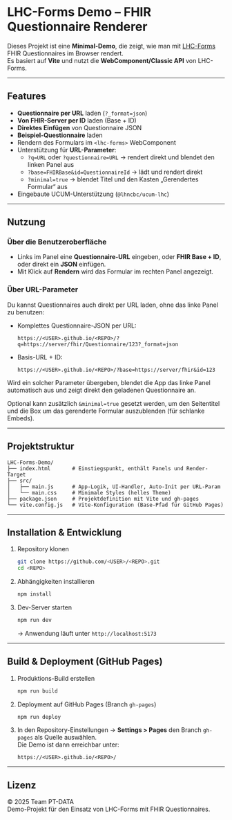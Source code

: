 # LHC-Forms Demo – FHIR Questionnaire Renderer

Dieses Projekt ist eine **Minimal-Demo**, die zeigt, wie man mit [LHC-Forms](https://lhncbc.github.io/lforms/) FHIR Questionnaires im Browser rendert.  
Es basiert auf **Vite** und nutzt die **WebComponent/Classic API** von LHC-Forms.

---

## Features

- **Questionnaire per URL** laden (`?_format=json`)
- **Von FHIR-Server per ID** laden (Base + ID)
- **Direktes Einfügen** von Questionnaire JSON
- **Beispiel-Questionnaire** laden
- Rendern des Formulars im `<lhc-forms>` WebComponent
- Unterstützung für **URL-Parameter**:
  - `?q=URL` oder `?questionnaire=URL` → rendert direkt und blendet den linken Panel aus
  - `?base=FHIRBase&id=QuestionnaireId` → lädt und rendert direkt
  - `?minimal=true` → blendet Titel und den Kasten „Gerendertes Formular“ aus
- Eingebaute UCUM-Unterstützung (`@lhncbc/ucum-lhc`)

---

## Nutzung

### Über die Benutzeroberfläche
- Links im Panel eine **Questionnaire-URL** eingeben, oder **FHIR Base + ID**, oder direkt ein **JSON** einfügen.
- Mit Klick auf **Rendern** wird das Formular im rechten Panel angezeigt.

### Über URL-Parameter
Du kannst Questionnaires auch direkt per URL laden, ohne das linke Panel zu benutzen:

- Komplettes Questionnaire-JSON per URL:
  ```text
  https://<USER>.github.io/<REPO>/?q=https://server/fhir/Questionnaire/123?_format=json
  ```

- Basis-URL + ID:
  ```text
  https://<USER>.github.io/<REPO>/?base=https://server/fhir&id=123
  ```

Wird ein solcher Parameter übergeben, blendet die App das linke Panel automatisch aus und zeigt direkt den geladenen Questionnaire an.

Optional kann zusätzlich `&minimal=true` gesetzt werden, um den Seitentitel und die Box um das gerenderte Formular auszublenden (für schlanke Embeds).

---

## Projektstruktur

```text
LHC-Forms-Demo/
├── index.html       # Einstiegspunkt, enthält Panels und Render-Target
├── src/
│   ├── main.js      # App-Logik, UI-Handler, Auto-Init per URL-Param
│   └── main.css     # Minimale Styles (helles Theme)
├── package.json     # Projektdefinition mit Vite und gh-pages
└── vite.config.js   # Vite-Konfiguration (Base-Pfad für GitHub Pages)
```

---

## Installation & Entwicklung

1. Repository klonen
   ```bash
   git clone https://github.com/<USER>/<REPO>.git
   cd <REPO>
   ```

2. Abhängigkeiten installieren
   ```bash
   npm install
   ```

3. Dev-Server starten
   ```bash
   npm run dev
   ```
   → Anwendung läuft unter `http://localhost:5173`

---

## Build & Deployment (GitHub Pages)

1. Produktions-Build erstellen
   ```bash
   npm run build
   ```

2. Deployment auf GitHub Pages (Branch `gh-pages`)
   ```bash
   npm run deploy
   ```

3. In den Repository-Einstellungen → **Settings > Pages** den Branch `gh-pages` als Quelle auswählen.  
   Die Demo ist dann erreichbar unter:
   ```text
   https://<USER>.github.io/<REPO>/
   ```

---

## Lizenz

© 2025 Team PT-DATA  
Demo-Projekt für den Einsatz von LHC-Forms mit FHIR Questionnaires.
